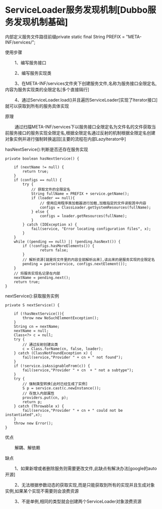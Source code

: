 # ServiceLoader服务发现机制[Dubbo服务发现机制基础]

内部定义服务文件路径前缀private static final String PREFIX = "META-INF/services/";

使用步骤

&nbsp;&nbsp;&nbsp;&nbsp;&nbsp;&nbsp;&nbsp;&nbsp;1、编写服务接口

&nbsp;&nbsp;&nbsp;&nbsp;&nbsp;&nbsp;&nbsp;&nbsp;2、编写服务实现类

&nbsp;&nbsp;&nbsp;&nbsp;&nbsp;&nbsp;&nbsp;&nbsp;3、在META-INF/services文件夹下创建服务文件,名称为服务接口全限定名,内容为服务实现类的全限定名[多个直接隔行]

&nbsp;&nbsp;&nbsp;&nbsp;&nbsp;&nbsp;&nbsp;&nbsp;4、通过ServiceLoader.load()并且遍历ServiceLoader[实现了Iterator接口]就可以获取到所有的服务具体实现

原理

&nbsp;&nbsp;&nbsp;&nbsp;&nbsp;&nbsp;&nbsp;&nbsp;通过扫描META-INF/services下以服务接口全限定名为文件名的文件获取当前服务接口的服务实现全限定名,根据全限定名通过反射的机制根据全限定名创建对象实例并进行强制转换返回[主要的流程在内部LazyIterator中]

hasNextService():判断是否还存在服务实现
```
private boolean hasNextService() {

    if (nextName != null) {
        return true;
    }
    if (configs == null) {
        try {
            // 获取文件的全限定名
            String fullName = PREFIX + service.getName();
            if (loader == null){
                // 使用应用程序类加载器进行加载,加载指定的文件读取其中内容
                configs = ClassLoader.getSystemResources(fullName);
            } else {
                configs = loader.getResources(fullName);
            }
        } catch (IOException x) {
            fail(service, "Error locating configuration files", x);
        }
    }
    while ((pending == null) || !pending.hasNext()) {
        if (!configs.hasMoreElements()) {
                return false;
        }
        // 解析资源[就是将文件里的内容全部解析出来],读出来的是服务实现的全限定名
        pending = parse(service, configs.nextElement());
    }
    // 将服务实现名记录在内部
    nextName = pending.next();
    return true;
}
```
nextService():获取服务实例
```
private S nextService() {

    if (!hasNextService()){
        throw new NoSuchElementException();
    }
    String cn = nextName;
    nextName = null;
    Class<?> c = null;
    try {
        // 通过反射创建出类
        c = Class.forName(cn, false, loader);
    } catch (ClassNotFoundException x) {
        fail(service,"Provider " + cn + " not found");
    }
    if (!service.isAssignableFrom(c)) {
        fail(service,"Provider " + cn  + " not a subtype");
    }
    try {
        // 强制类型转换[此时已经生成了实例]
        S p = service.cast(c.newInstance());
        // 存放入内部属性
        providers.put(cn, p);
        return p;
    } catch (Throwable x) {
        fail(service,"Provider " + cn + " could not be instantiated",x);
    }
    throw new Error();
}
```
优点

&nbsp;&nbsp;&nbsp;&nbsp;&nbsp;&nbsp;&nbsp;&nbsp;解耦、解依赖

缺点

&nbsp;&nbsp;&nbsp;&nbsp;&nbsp;&nbsp;&nbsp;&nbsp;1、如果新增或者删除服务则需要更改文件,此缺点有解决办法[google的auto开源]

&nbsp;&nbsp;&nbsp;&nbsp;&nbsp;&nbsp;&nbsp;&nbsp;2、无法根据参数动态的获取实现,而是只能获取到所有的实现并且生成对象实例,如果某个实现不需要则会浪费资源

&nbsp;&nbsp;&nbsp;&nbsp;&nbsp;&nbsp;&nbsp;&nbsp;3、不是单例,相同的类型就会创建两个ServiceLoader对象浪费资源